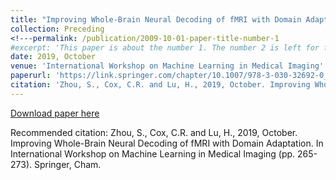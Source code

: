 ```yaml
---
title: "Improving Whole-Brain Neural Decoding of fMRI with Domain Adaptation"
collection: Preceding
<!---permalink: /publication/2009-10-01-paper-title-number-1
#excerpt: 'This paper is about the number 1. The number 2 is left for future work.'-->
date: 2019, October
venue: 'International Workshop on Machine Learning in Medical Imaging'
paperurl: 'https://link.springer.com/chapter/10.1007/978-3-030-32692-0_31'
citation: 'Zhou, S., Cox, C.R. and Lu, H., 2019, October. Improving Whole-Brain Neural Decoding of fMRI with Domain Adaptation. In <i>International Workshop on Machine Learning in Medical Imaging</i> (pp. 265-273). Springer, Cham.'
---
```

<!---This paper is about the number 1. The number 2 is left for future work.-->

[Download paper here](https://link.springer.com/chapter/10.1007/978-3-030-32692-0_31)

Recommended citation: Zhou, S., Cox, C.R. and Lu, H., 2019, October. Improving Whole-Brain Neural Decoding of fMRI with Domain Adaptation. In International Workshop on Machine Learning in Medical Imaging (pp. 265-273). Springer, Cham.
